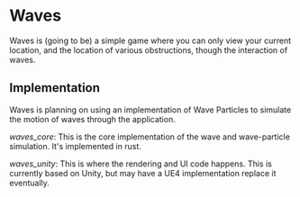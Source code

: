 # Waves

Waves is (going to be) a simple game where you can only view your current location, and the location of various obstructions, though the interaction of waves.

## Implementation

Waves is planning on using an implementation of Wave Particles to simulate the motion of waves through the application.

*waves_core*: This is the core implementation of the wave and wave-particle simulation. It's implemented in rust.

*waves_unity*: This is where the rendering and UI code happens. This is currently based on Unity, but may have a UE4 implementation replace it eventually.